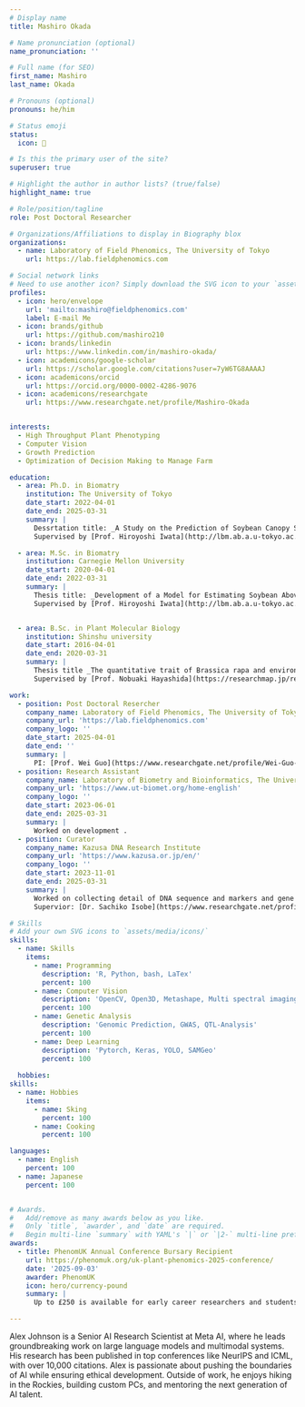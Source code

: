 ```yaml
---
# Display name
title: Mashiro Okada

# Name pronunciation (optional)
name_pronunciation: ''

# Full name (for SEO)
first_name: Mashiro
last_name: Okada

# Pronouns (optional)
pronouns: he/him

# Status emoji
status:
  icon: 🚜

# Is this the primary user of the site?
superuser: true

# Highlight the author in author lists? (true/false)
highlight_name: true

# Role/position/tagline
role: Post Doctoral Researcher

# Organizations/Affiliations to display in Biography blox
organizations:
  - name: Laboratory of Field Phenomics, The University of Tokyo
    url: https://lab.fieldphenomics.com

# Social network links
# Need to use another icon? Simply download the SVG icon to your `assets/media/icons/` folder.
profiles:
  - icon: hero/envelope
    url: 'mailto:mashiro@fieldphenomics.com'
    label: E-mail Me
  - icon: brands/github
    url: https://github.com/mashiro210
  - icon: brands/linkedin
    url: https://www.linkedin.com/in/mashiro-okada/
  - icon: academicons/google-scholar
    url: https://scholar.google.com/citations?user=7yW6TG8AAAAJ
  - icon: academicons/orcid
    url: https://orcid.org/0000-0002-4286-9076
  - icon: academicons/researchgate
    url: https://www.researchgate.net/profile/Mashiro-Okada


interests:
  - High Throughput Plant Phenotyping
  - Computer Vision
  - Growth Prediction
  - Optimization of Decision Making to Manage Farm

education:
  - area: Ph.D. in Biomatry
    institution: The University of Tokyo
    date_start: 2022-04-01
    date_end: 2025-03-31
    summary: |
      Dessrtation title: _A Study on the Prediction of Soybean Canopy Structure and the Modeling of Its Weed Suppression Effects for Improving Breeding and Cultivation Management Efficiency_.　<br>
      Supervised by [Prof. Hiroyoshi Iwata](http://lbm.ab.a.u-tokyo.ac.jp/~iwata/index_e.html). 

  - area: M.Sc. in Biomatry
    institution: Carnegie Mellon University
    date_start: 2020-04-01
    date_end: 2022-03-31
    summary: |
      Thesis title: _Development of a Model for Estimating Soybean Aboveground Traits from Remotely Sensed Images Using Deep Learning and Its Application to Genetic Analysis_.　<br>
      Supervised by [Prof. Hiroyoshi Iwata](http://lbm.ab.a.u-tokyo.ac.jp/~iwata/index_e.html). 


  - area: B.Sc. in Plant Molecular Biology
    institution: Shinshu university
    date_start: 2016-04-01
    date_end: 2020-03-31
    summary: |
      Thesis title _The quantitative trait of Brassica rapa and environmental effect in fields_.　<br>
      Supervised by [Prof. Nobuaki Hayashida](https://researchmap.jp/read0051932?lang=en). 

work:
  - position: Post Doctoral Resercher
    company_name: Laboratory of Field Phenomics, The University of Tokyo
    company_url: 'https://lab.fieldphenomics.com'
    company_logo: ''
    date_start: 2025-04-01
    date_end: ''
    summary: |
      PI: [Prof. Wei Guo](https://www.researchgate.net/profile/Wei-Guo-24).
  - position: Research Assistant
    company_name: Laboratory of Biometry and Bioinformatics, The University of Tokyo
    company_url: 'https://www.ut-biomet.org/home-english'
    company_logo: ''
    date_start: 2023-06-01
    date_end: 2025-03-31
    summary: |
      Worked on development .
  - position: Curator
    company_name: Kazusa DNA Research Institute
    company_url: 'https://www.kazusa.or.jp/en/'
    company_logo: ''
    date_start: 2023-11-01
    date_end: 2025-03-31
    summary: |
      Worked on collecting detail of DNA sequence and markers and gene annotation data from published papers to build database; [PlantGARDEN](https://plantgarden.jp/en/index).<br>
      Supervior: [Dr. Sachiko Isobe](https://www.researchgate.net/profile/Sachiko-Isobe) and [Dr. Hisako Ichihara](https://www.researchgate.net/profile/Hisako-Ichihara).

# Skills
# Add your own SVG icons to `assets/media/icons/`
skills:
  - name: Skills
    items:
      - name: Programming
        description: 'R, Python, bash, LaTex'
        percent: 100
      - name: Computer Vision
        description: 'OpenCV, Open3D, Metashape, Multi spectral imaging'
        percent: 100
      - name: Genetic Analysis
        description: 'Genomic Prediction, GWAS, QTL-Analysis'
        percent: 100
      - name: Deep Learning
        description: 'Pytorch, Keras, YOLO, SAMGeo'
        percent: 100
  
  hobbies:
skills:
  - name: Hobbies
    items:
      - name: Sking
        percent: 100
      - name: Cooking
        percent: 100

languages:
  - name: English
    percent: 100
  - name: Japanese
    percent: 100


# Awards.
#   Add/remove as many awards below as you like.
#   Only `title`, `awarder`, and `date` are required.
#   Begin multi-line `summary` with YAML's `|` or `|2-` multi-line prefix and indent 2 spaces below.
awards:
  - title: PhenomUK Annual Conference Bursary Recipient  
    url: https://phenomuk.org/uk-plant-phenomics-2025-conference/
    date: '2025-09-03'
    awarder: PhenomUK
    icon: hero/currency-pound
    summary: |
      Up to £250 is available for early career researchers and students to encourage conference participation, ensuring that financial barriers do not prevent attendance.

---
```


Alex Johnson is a Senior AI Research Scientist at Meta AI, where he leads groundbreaking work on large language models and multimodal systems. His research has been published in top conferences like NeurIPS and ICML, with over 10,000 citations. Alex is passionate about pushing the boundaries of AI while ensuring ethical development. Outside of work, he enjoys hiking in the Rockies, building custom PCs, and mentoring the next generation of AI talent.

